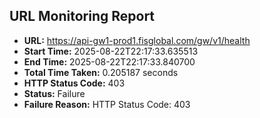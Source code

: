 ## URL Monitoring Report

- **URL:** https://api-gw1-prod1.fisglobal.com/gw/v1/health
- **Start Time:** 2025-08-22T22:17:33.635513
- **End Time:** 2025-08-22T22:17:33.840700
- **Total Time Taken:** 0.205187 seconds
- **HTTP Status Code:** 403
- **Status:** Failure
- **Failure Reason:** HTTP Status Code: 403
